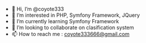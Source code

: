 - 👋 Hi, I’m @coyote333
- 👀 I’m interested in PHP, Symfony Framework, JQuery
- 🌱 I’m currently learning Symfony Framework
- 💞️ I’m looking to collaborate on clasification system
- 📫 How to reach me : coyote333666@gmail.com

<!---
coyote333/coyote333 is a ✨ special ✨ repository because its `README.md` (this file) appears on your GitHub profile.
You can click the Preview link to take a look at your changes.
--->
